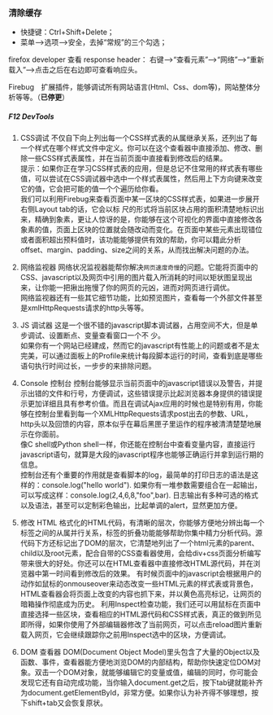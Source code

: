### 清除缓存
- 快捷键：Ctrl+Shift+Delete；
- 菜单-->选项-->安全，去掉“常规”的三个勾选；

firefox developer 查看 response header：
右键-->“查看元素”-->“网络”-->“重新载入”-->点击之后在右边即可查看响应头。

Firebug　扩展插件，能够调试所有网站语言(Html、Css、dom等)，网站整体分析等等。（**已停更**）

##### F12 DevTools
1. CSS调试
不仅自下向上列出每一个CSS样式表的从属继承关系，还列出了每一个样式在哪个样式文件中定义。你可以在这个查看器中直接添加、修改、删除一些CSS样式表属性，并在当前页面中直接看到修改后的结果。  
提示：如果你正在学习CSS样式表的应用，但是总记不住常用的样式表有哪些值，可以尝试在CSS调试器中选中一个样式表属性，然后用上下方向键来改变它的值，它会把可能的值一个个遍历给你看。  
我们可以利用Firebug来查看页面中某一区块的CSS样式表，如果进一步展开右侧Layout tab的话，它会以标
尺的形式将当前区块占用的面积清楚地标识出来，精确到象素，更让人惊讶的是，你能够在这个可视化的界面中直接修改各象素的值，页面上区块的位置就会随改动而变化。在页面中某些元素出现错位或者面积超出预料值时，该功能能够提供有效的帮助，你可以籍此分析offset、margin、padding、size之间的关系，从而找出解决问题的办法。

2. 网络监视器
网络状况监视器能帮你解决`网页速度奇慢`的问题。它能将页面中的CSS、javascript以及网页中引用的图片载入所消耗的时间以矩状图呈现出来，让你能一把揪出拖慢了你的网页的元凶，进而对网页进行调优。  
网络监视器还有一些其它细节功能，比如预览图片，查看每一个外部文件甚至是xmlHttpRequests请求的http头等等。

3. JS 调试器
这是一个很不错的javascript脚本调试器，占用空间不大，但是单步调试、设置断点、变量查看窗口一个不
少。  
如果你有一个网站已经建成，然而它的javascript有性能上的问题或者不是太完美，可以通过面板上的Profile来统计每段脚本运行的时间，查看到底是哪些语句执行时间过长，一步步的来排除问题。  

4. Console 控制台
控制台能够显示当前页面中的javascript错误以及警告，并提示出错的文件和行号，方便调试，这些错误提示比起浏览器本身提供的错误提示更加详细且具有参考价值。而且在调试Ajax应用的时候也是特别有用，你能够在控制台里看到每一个XMLHttpRequests请求post出去的参数、URL，http头以及回馈的内容，原本似乎在幕后黑匣子里运作的程序被清清楚楚地展示在你面前。  
像C shell或Python shell一样，你还能在控制台中查看变量内容，直接运行javascript语句，就算是大段的javascript程序也能够正确运行并拿到运行期的信息。  
控制台还有个重要的作用就是查看脚本的log，最简单的打印日志的语法是这样的：console.log("hello world").
如果你有一堆参数需要组合在一起输出，可以写成这样：console.log(2,4,6,8,"foo",bar). 
日志输出有多种可选的格式以及语法，甚至可以定制彩色输出，比起单调的alert，显然更加方便。

5. 修改 HTML
格式化的HTML代码，有清晰的层次，你能够方便地分辨出每一个标签之间的从属并行关系，标签的折叠功能能够帮助你集中精力分析代码。源代码下方还标记出了DOM的层次，它清楚地列出了一个html元素的parent、child以及root元素，配合自带的CSS查看器使用，会给div+css页面分析编写带来很大的好处。你还可以在HTML查看器中直接修改HTML源代码，并在浏览器中第一时间看到修改后的效果。
有时候页面中的javascript会根据用户的动作如鼠标的onmouseover来动态改变一些HTML元素的样式表或背景色，HTML查看器会将页面上改变的内容也抓下来，并以黄色高亮标记，让网页的暗箱操作彻底成为历史。
利用Inspect检查功能，我们还可以用鼠标在页面中直接选择一些区块，查看相应的HTML源代码和CSS样式表，真正的做到所见即所得，如果你使用了外部编辑器修改了当前网页，可以点击reload图片重新载入网页，它会继续跟踪你之前用Inspect选中的区块，方便调试。

6. DOM 查看器
DOM(Document Object Model)里头包含了大量的Object以及函数、事件，查看器能方便地浏览DOM的内部结构，帮助你快速定位DOM对象。双击一个DOM对象，就能够编辑它的变量或值，编辑的同时，你可能会发现它还有自动完成功能，当你输入document.get之后，按下tab键就能补齐为document.getElementById，非常方便。如果你认为补齐得不够理想，按下shift+tab又会恢复原状。
